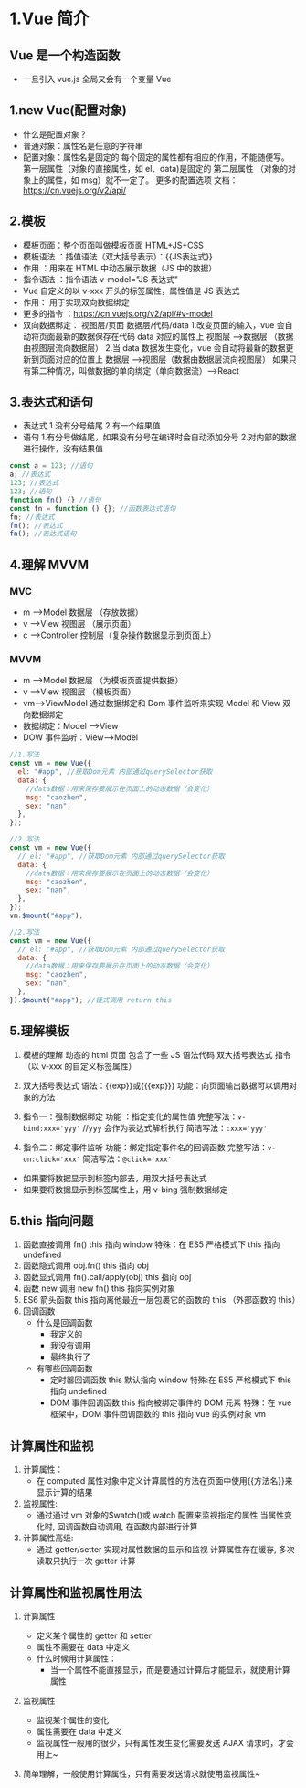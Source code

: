 # 1.Vue 简介

## Vue 是一个构造函数

- 一旦引入 vue.js 全局又会有一个变量 Vue

## 1.new Vue(配置对象)

- 什么是配置对象？
- 普通对象：属性名是任意的字符串
- 配置对象：属性名是固定的 每个固定的属性都有相应的作用，不能随便写。
  第一层属性（对象的直接属性，如 el、data)是固定的
  第二层属性 （对象的对象上的属性，如 msg）就不一定了。
  更多的配置选项 文档：https://cn.vuejs.org/v2/api/

## 2.模板

- 模板页面：整个页面叫做模板页面 HTML+JS+CSS
- 模板语法 ：插值语法（双大括号表示）：{{JS表达式}}
- 作用 ：用来在 HTML 中动态展示数据（JS 中的数据）
- 指令语法 ：指令语法 v-model="JS 表达式"
- Vue 自定义的以 v-xxx 开头的标签属性，属性值是 JS 表达式
- 作用： 用于实现双向数据绑定
- 更多的指令 ：https://cn.vuejs.org/v2/api/#v-model
- 双向数据绑定：
  视图层/页面
  数据层/代码/data 1.改变页面的输入，vue 会自动将页面最新的数据保存在代码 data 对应的属性上
  视图层 -->数据层 （数据由视图层流向数据层） 2.当 data 数据发生变化，vue 会自动将最新的数据更新到页面对应的位置上
  数据层 -->视图层（数据由数据层流向视图层）
  如果只有第二种情况，叫做数据的单向绑定（单向数据流）-->React

## 3.表达式和语句

- 表达式 1.没有分号结尾 2.有一个结果值
- 语句 1.有分号做结尾，如果没有分号在编译时会自动添加分号 2.对内部的数据进行操作，没有结果值

```js
const a = 123; //语句
a; //表达式
123; //表达式
123; //语句
function fn() {} //语句
const fn = function () {}; //函数表达式语句
fn; //表达式
fn(); //表达式
fn(); //表达式语句
```

## 4.理解 MVVM

### MVC

- m -->Model 数据层 （存放数据）
- v -->View 视图层 （展示页面）
- c -->Controller 控制层（复杂操作数据显示到页面上）

### MVVM

- m -->Model 数据层 （为模板页面提供数据）
- v -->View 视图层 （模板页面）
- vm-->ViewModel 通过数据绑定和 Dom 事件监听来实现 Model 和 View 双向数据绑定
- 数据绑定：Model -->View
- DOW 事件监听：View-->Model

```js
//1.写法
const vm = new Vue({
  el: "#app", //获取Dom元素 内部通过querySelector获取
  data: {
    //data数据：用来保存要展示在页面上的动态数据（会变化）
    msg: "caozhen",
    sex: "nan",
  },
});

//2.写法
const vm = new Vue({
  // el: "#app", //获取Dom元素 内部通过querySelector获取
  data: {
    //data数据：用来保存要展示在页面上的动态数据（会变化）
    msg: "caozhen",
    sex: "nan",
  },
});
vm.$mount("#app");

//2.写法
const vm = new Vue({
  // el: "#app", //获取Dom元素 内部通过querySelector获取
  data: {
    //data数据：用来保存要展示在页面上的动态数据（会变化）
    msg: "caozhen",
    sex: "nan",
  },
}).$mount("#app"); //链式调用 return this
```

## 5.理解模板

1. 模板的理解
   动态的 html 页面
   包含了一些 JS 语法代码
   双大括号表达式
   指令（以 v-xxx 的自定义标签属性）

2. 双大括号表达式
   语法：{{exp}}或{{{exp}}}
   功能：向页面输出数据可以调用对象的方法
3. 指令一：强制数据绑定
   功能 ：指定变化的属性值
   完整写法：`v-bind:xxx='yyy'` //yyy 会作为表达式解析执行
   简洁写法：`:xxx='yyy'`
4. 指令二：绑定事件监听
   功能：绑定指定事件名的回调函数
   完整写法：`v-on:click='xxx'`
   简洁写法：`@click='xxx'`

- 如果要将数据显示到标签内部去，用双大括号表达式
- 如果要将数据显示到标签属性上，用 v-bing 强制数据绑定

## 5.this 指向问题

1. 函数直接调用 fn() this 指向 window
   特殊：在 ES5 严格模式下 this 指向 undefined
2. 函数隐式调用 obj.fn() this 指向 obj
3. 函数显式调用 fn().call/apply(obj) this 指向 obj
4. 函数 new 调用 new fn() this 指向实例对象
5. ES6 箭头函数 this 指向离他最近一层包裹它的函数的 this （外部函数的 this）
6. 回调函数
   - 什么是回调函数
     - 我定义的
     - 我没有调用
     - 最终执行了
   - 有哪些回调函数
     - 定时器回调函数 this 默认指向 window
       特殊:在 ES5 严格模式下 this 指向 undefined
     - DOM 事件回调函数 this 指向被绑定事件的 DOM 元素
       特殊：在 vue 框架中，DOM 事件回调函数的 this 指向 vue 的实例对象 vm

## 计算属性和监视

1. 计算属性：
   - 在 computed 属性对象中定义计算属性的方法在页面中使用{{方法名}}来显示计算的结果
2. 监视属性:
   - 通过通过 vm 对象的\$watch()或 watch 配置来监视指定的属性
     当属性变化时, 回调函数自动调用, 在函数内部进行计算
3. 计算属性高级:
   - 通过 getter/setter 实现对属性数据的显示和监视
     计算属性存在缓存, 多次读取只执行一次 getter 计算

## 计算属性和监视属性用法

1. 计算属性
   - 定义某个属性的 getter 和 setter
   - 属性不需要在 data 中定义
   - 什么时候用计算属性：
     - 当一个属性不能直接显示，而是要通过计算后才能显示，就使用计算属性
2. 监视属性

   - 监视某个属性的变化
   - 属性需要在 data 中定义
   - 监视属性一般用的很少，只有属性发生变化需要发送 AJAX 请求时，才会用上~

3. 简单理解，一般使用计算属性，只有需要发送请求就使用监视属性~

